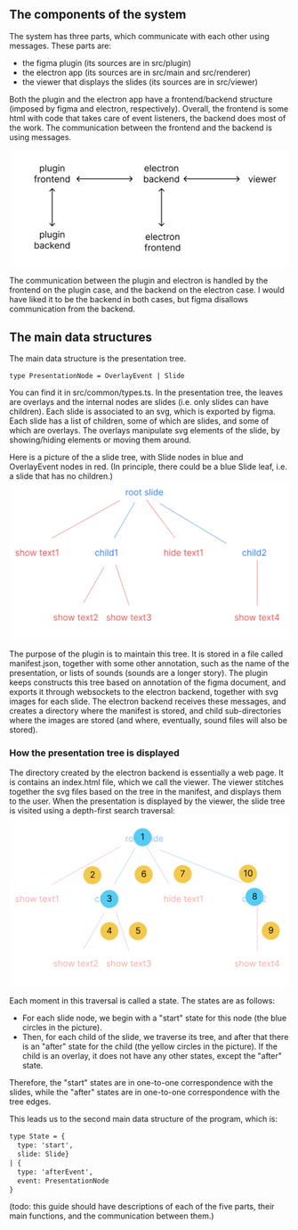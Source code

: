 ## The components of the system

The system has three parts, which communicate with each other using messages. These parts are:
- the figma plugin (its sources are in src/plugin)
- the electron app (its sources are in src/main and src/renderer)
- the viewer that displays the slides (its sources are in src/viewer)

Both the plugin and the electron app have a frontend/backend structure (imposed by figma and electron, respectively). Overall, the frontend is some html with code that takes care of event listeners, the backend does most of the work. The communication between the frontend and the backend is using messages. 

![Commnication architecture](communication.svg)

The communication between the plugin and electron is handled by the frontend on the plugin case, and the backend on the electron case. I would have liked it to be the backend in both cases, but figma disallows communication from the backend. 

## The main data structures

The main data structure is the presentation tree.

    type PresentationNode = OverlayEvent | Slide

 You can find it in src/common/types.ts. In the presentation tree, the leaves are overlays and the internal nodes are slides (i.e. only slides can have children). Each slide is associated to an svg, which is exported by figma. Each slide has a list of children, some of which are slides, and some of which are overlays. The overlays manipulate svg elements of the slide, by showing/hiding elements or moving them around.

Here is a picture of the a slide tree, with Slide nodes in blue and OverlayEvent nodes in red. (In principle, there could be a blue Slide leaf, i.e. a slide that has no children.)
 ![Slide tree](images/slide-tree.svg)


The purpose of the plugin is to maintain this tree. It is stored in a file called manifest.json, together with some other annotation, such as the name of the presentation, or lists of sounds (sounds are a longer story). The plugin keeps constructs this tree based on annotation of the figma document, and exports it through websockets to the electron backend, together with svg images for each slide. The electron backend receives these messages, and creates a directory where the manifest is stored, and child sub-directories where the images are stored (and where, eventually, sound files will also be stored).


### How the presentation tree is displayed

The directory created by the electron backend is essentially a web page. It is contains an index.html file, which we call the viewer. The viewer stitches together the svg files based on the tree in the manifest, and displays them to the user.
When the presentation is displayed by the viewer, the slide tree is visited using a depth-first search traversal:
 ![DFS traversal](images/dfs-traversal.svg) 

Each moment in this traversal is called a state. The states are as follows:

- For each slide node, we begin with a "start" state for this node (the blue circles in the picture).
- Then, for each child of the slide, we traverse its tree, and after that there is an "after" state for the child (the yellow circles in the picture). If the child is an overlay, it does not have any other states, except the "after" state.

Therefore, the "start" states are in one-to-one correspondence with the slides, while the "after" states are in one-to-one correspondence with the tree edges.

This leads us to the second main data structure of the program, which is:

    type State = {
      type: 'start',
      slide: Slide}
    | {
      type: 'afterEvent',
      event: PresentationNode
    }

(todo: this guide should have descriptions of each of the five parts, their main functions, and the communication between them.)

